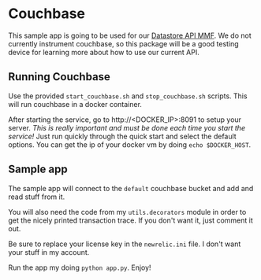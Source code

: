 # Couchbase

This sample app is going to be used for our [Datastore API
MMF](https://newrelic.atlassian.net/browse/PYTHON-2306). We do not currently
instrument couchbase, so this package will be a good testing device for
learning more about how to use our current API.


## Running Couchbase

Use the provided `start_couchbase.sh` and `stop_couchbase.sh` scripts. This
will run couchbase in a docker container.

After starting the service, go to http://<DOCKER_IP>:8091 to setup your server.
_This is really important and must be done each time you start the service!_
Just run quickly through the quick start and select the default options. You
can get the ip of your docker vm by doing `echo $DOCKER_HOST`.


## Sample app

The sample app will connect to the `default` couchbase bucket and add and read
stuff from it.

You will also need the code from my `utils.decorators` module in order to get
the nicely printed transaction trace. If you don't want it, just comment it
out.

Be sure to replace your license key in the `newrelic.ini` file. I don't want
your stuff in my account.

Run the app my doing `python app.py`. Enjoy!

